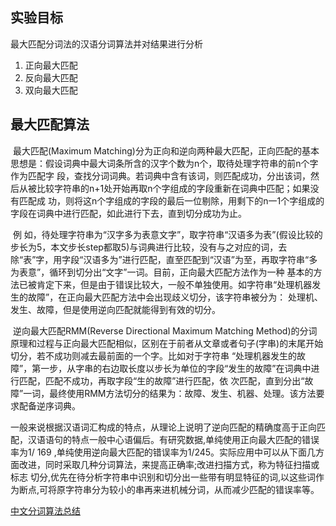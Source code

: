 ## 实验目标

最大匹配分词法的汉语分词算法并对结果进行分析

1. 正向最大匹配
2. 反向最大匹配
3. 双向最大匹配

## 最大匹配算法

​		最大匹配(Maximum Matching)分为正向和逆向两种最大匹配，正向匹配的基本思想是：假设词典中最大词条所含的汉字个数为n个，取待处理字符串的前n个字作为匹配字 段，查找分词词典。若词典中含有该词，则匹配成功，分出该词，然后从被比较字符串的n+1处开始再取n个字组成的字段重新在词典中匹配；如果没有匹配成 功，则将这n个字组成的字段的最后一位剔除，用剩下的n一1个字组成的字段在词典中进行匹配，如此进行下去，直到切分成功为止。

​		例 如，待处理字符串为“汉字多为表意文字”，取字符串“汉语多为表”(假设比较的步长为5，本文步长step都取5)与词典进行比较，没有与之对应的词，去 除“表”字，用字段“汉语多为”进行匹配，直至匹配到“汉语”为至，再取字符串“多为表意”，循环到切分出“文字”一词。目前，正向最大匹配方法作为一种 基本的方法已被肯定下来，但是由于错误比较大，一般不单独使用。如字符串“处理机器发生的故障”，在正向最大匹配方法中会出现歧义切分，该字符串被分为： 处理机、发生、故障，但是使用逆向匹配就能得到有效的切分。

​		逆向最大匹配RMM(Reverse Directional Maximum Matching Method)的分词原理和过程与正向最大匹配相似，区别在于前者从文章或者句子(字串)的末尾开始切分，若不成功则减去最前面的一个字。比如对于字符串 “处理机器发生的故障”，第一步，从字串的右边取长度以步长为单位的字段“发生的故障”在词典中进行匹配，匹配不成功，再取字段“生的故障”进行匹配，依 次匹配，直到分出“故障”一词，最终使用RMM方法切分的结果为：故障、发生、机器、处理。该方法要求配备逆序词典。

​		一般来说根据汉语词汇构成的特点，从理论上说明了逆向匹配的精确度高于正向匹配，汉语语句的特点一般中心语偏后。有研究数据,单纯使用正向最大匹配的错误 率为1/ 169 ,单纯使用逆向最大匹配的错误率为1/245。实际应用中可以从下面几方面改进，同时采取几种分词算法，来提高正确率;改进扫描方式，称为特征扫描或标志 切分,优先在待分析字符串中识别和切分出一些带有明显特征的词,以这些词作为断点,可将原字符串分为较小的串再来进机械分词，从而减少匹配的错误率等。

[中文分词算法总结 ](https://www.cnblogs.com/sxron/articles/6391926.html)